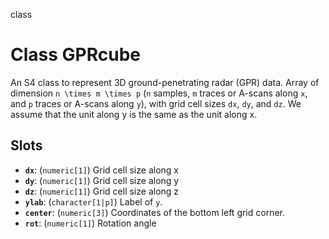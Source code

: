 class

# Class GPRcube

An S4 class to represent 3D ground-penetrating radar (GPR) data. Array of dimension `n \times m \times p` (`n` samples, `m` traces or A-scans along `x`, and `p` traces or A-scans along `y`), with grid cell sizes `dx`, `dy`, and `dz`. We assume that the unit along y is the same as the unit along x.

## Slots

- **`dx`**: (`numeric[1]`) Grid cell size along x
- **`dy`**: (`numeric[1]`) Grid cell size along y
- **`dz`**: (`numeric[1]`) Grid cell size along z
- **`ylab`**: (`character[1|p]`) Label of `y`.
- **`center`**: (`numeric[3]`) Coordinates of the bottom left grid corner.
- **`rot`**: (`numeric[1]`) Rotation angle